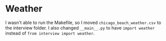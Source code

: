 # Weather

I wasn't able to run the Makefile, so I moved `chicago_beach_weather.csv` to the interview folder. I also changed `__main__.py` to have `import weather` instead of `from interview import weather`. 
